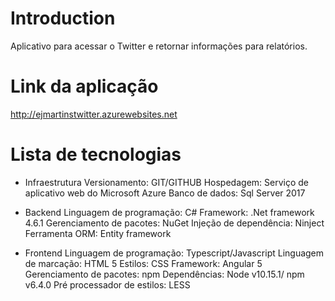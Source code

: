 # Introduction 
Aplicativo para acessar o Twitter e retornar informações para relatórios.

# Link da aplicação
http://ejmartinstwitter.azurewebsites.net

# Lista de tecnologias

- Infraestrutura
Versionamento: GIT/GITHUB
Hospedagem: Serviço de aplicativo web do Microsoft Azure
Banco de dados: Sql Server 2017

- Backend
Linguagem de programação: C#
Framework: .Net framework 4.6.1
Gerenciamento de pacotes: NuGet
Injeção de dependência: Ninject
Ferramenta ORM: Entity framework

- Frontend
Linguagem de programação: Typescript/Javascript
Linguagem de marcação: HTML 5
Estilos: CSS
Framework: Angular 5
Gerenciamento de pacotes: npm
Dependências: Node v10.15.1/ npm v6.4.0
Pré processador de estilos: LESS